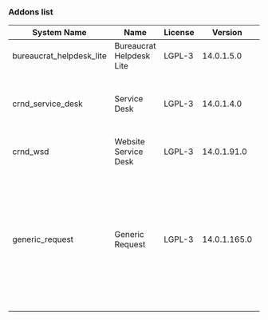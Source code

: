 ### Addons list

| System Name | Name | License | Version | Summary | Price |
|---|---|---|---|---|---|
| bureaucrat_helpdesk_lite | Bureaucrat Helpdesk Lite | LGPL-3 | 14.0.1.5.0 |          Help desk      | 0.0 |
| crnd_service_desk | Service Desk | LGPL-3 | 14.0.1.4.0 |          Process addon for the Website Service Desk application.      |  |
| crnd_wsd | Website Service Desk | LGPL-3 | 14.0.1.91.0 | Website UI for Service Desk |  |
| generic_request | Generic Request | LGPL-3 | 14.0.1.165.0 |          Incident management and helpdesk system - logging, recording,         tracking, addressing, handling and archiving         issues that occur in daily routine.      |  |
